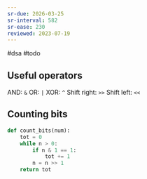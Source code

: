 ```yaml
---
sr-due: 2026-03-25
sr-interval: 582
sr-ease: 230
reviewed: 2023-07-19
---
```


#dsa #todo

## Useful operators

AND: `&`
OR: `|`
XOR: `^`
Shift right: `>>`
Shift left: `<<`

## Counting bits

```python
def count_bits(num):
	tot = 0
	while n > 0:
		if n & 1 == 1:
			tot += 1
		n = n >> 1
	return tot
```
